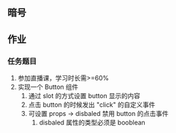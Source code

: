 ## 暗号


## 作业

### 任务题目

1. 参加直播课，学习时长需>=60%
2. 实现一个 Button 组件
   1. 通过 slot 的方式设置 button 显示的内容
   2. 点击 button 的时候发出 "click" 的自定义事件
   3. 可设置 props -> disbaled 禁用 button 的点击事件
      1. disbaled 属性的类型必须是 booblean
